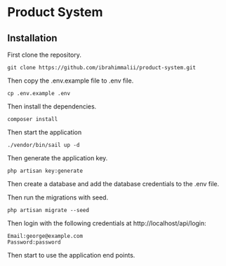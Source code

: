 # Product System

## Installation

First clone the repository.

```
git clone https://github.com/ibrahimmalii/product-system.git
```

Then copy the .env.example file to .env file.

```
cp .env.example .env
```

Then install the dependencies.

```
composer install
```

Then start the application

```
./vendor/bin/sail up -d 
```

Then generate the application key.

```
php artisan key:generate
```

Then create a database and add the database credentials to the .env file.

Then run the migrations with seed.

```
php artisan migrate --seed
```

Then login with the following credentials at http://localhost/api/login:

```
Email:george@example.com
Password:password
```

Then start to use the application end points.
